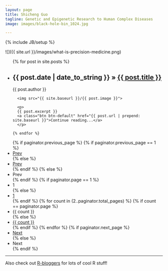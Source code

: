 ```yaml
---
layout: page
title: Shicheng Guo
tagline: Genetic and Epigenetic Research to Human Complex Diseases
image: images/black-hole-bin_1024.jpg

---
```

{% include JB/setup %}

![]({{ site.url }}/images/what-is-precision-medicine.png)

<ul class="posts">
    {% for post in site.posts %}
      <li>
        <h2>
          <span>{{ post.date | date_to_string }}</span> &raquo; <a href="{{ BASE_PATH }}{{ post.url }}">{{ post.title }}</a>
        </h2>
        <span class="post-meta">{{ post.author }}</span>
      </li>

      <img src="{{ site.baseurl }}/{{ post.image }}">
      
      <p>	
      {{ post.excerpt }}
      <a class="btn btn-default" href="{{ post.url | prepend: site.baseurl }}">Continue reading...</a>
      </p>

    {% endfor %}
  
  </ul>



<div class="row-fluid">
  <div class="span12">
    <div class="pagination">
      <ul>
        {% if paginator.previous_page %}
          {% if paginator.previous_page == 1 %}
          <li><a href="/">Prev</a></li>
          {% else %}
          <li><a href="/page{{ paginator.previous_page }}">Prev</a></li>
          {% endif %}
        {% else %}
        <li><span class="disabled">Prev</span></li>
        {% endif %}
        {% if paginator.page == 1 %}
        <li><span class="active">1</span></li>
        {% else %}
        <li><a href="/">1</a></li>
        {% endif %}
        {% for count in (2..paginator.total_pages) %}
          {% if count == paginator.page %}
          <li><span class="active">{{ count }}</span></li>
          {% else %}
          <li><a href="/page{{ count }}">{{ count }}</a></li>
          {% endif %}
        {% endfor %}
        {% if paginator.next_page %}
        <li><a href="/page{{ paginator.next_page }}">Next</a></li>
        {% else %}
        <li><span class="disabled">Next</span></li>
        {% endif %}
      </ul>
    </div>
  </div>
</div>

-----

Also check out [R-bloggers](http://www.R-bloggers.com) for lots of cool R stuff!
